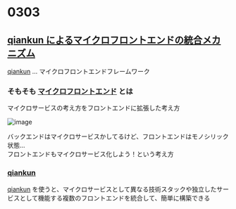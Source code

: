 # 0303

## [qiankun によるマイクロフロントエンドの統合メカニズム](https://zenn.dev/readyfor_blog/articles/d49fa1286c6349)

[qiankun](https://qiankun.umijs.org/) ... マイクロフロントエンドフレームワーク

### そもそも [マイクロフロントエンド](https://zenn.dev/silverbirder/books/2d4da5d033685752d1c7/viewer/d56dc9) とは

マイクロサービスの考え方をフロントエンドに拡張した考え方

![image](https://res.cloudinary.com/zenn/image/fetch/s--pSte9YwF--/c_limit%2Cf_auto%2Cfl_progressive%2Cq_auto%2Cw_1200/https://micro-frontends.org/ressources/diagrams/organisational/monolith-frontback-microservices.png)

バックエンドはマイクロサービスかしてるけど、フロントエンドはモノシリック状態...  
フロントエンドもマイクロサービス化しよう！という考え方

### [qiankun](https://qiankun.umijs.org/)

[qiankun](https://qiankun.umijs.org/) を使うと、マイクロサービスとして異なる技術スタックや独立したサービスとして機能する複数のフロントエンドを統合して、簡単に構築できる
